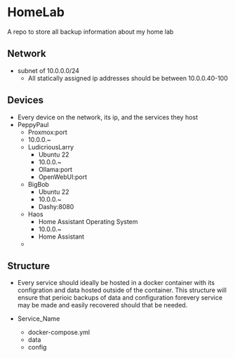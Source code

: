 # HomeLab
A repo to store all backup information about my home lab

## Network
- subnet of 10.0.0.0/24
  - All statically assigned ip addresses should be between 10.0.0.40-100

## Devices
- Every device on the network, its ip, and the services they host
- PeppyPaul
    - Proxmox:port
    - 10.0.0.~
    - LudicriousLarry
      - Ubuntu 22
      - 10.0.0.~  
      - Ollama:port
      - OpenWebUI:port
    - BigBob
      - Ubuntu 22
      - 10.0.0.~
      - Dashy:8080
    - Haos
      - Home Assistant Operating System
      - 10.0.0.~
      - Home Assistant
    - 

## Structure 
- Every service should ideally be hosted in a docker container with its configration and data hosted outside of the container. This structure will ensure that perioic backups of data and configuration forevery service may be made and easily recovered should that be needed.
  
- Service_Name
  - docker-compose.yml
  - data
  - config

